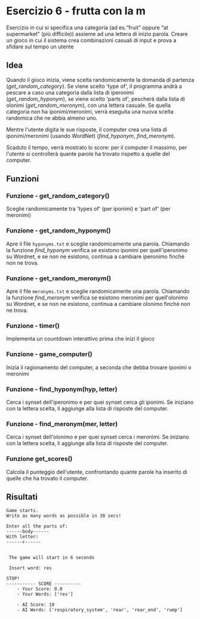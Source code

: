 # Esercizio 6 - frutta con la m
Esercizio in cui si specifica una categoria (ad es.“fruit” oppure “at supermarket” (più difficile)) assieme ad una lettera di inizio parola. Creare un gioco in cui il sistema crea combinazioni casuali di input e prova a sfidare sul tempo un utente

## Idea
Quando il gioco inizia, viene scelta randomicamente la domanda di partenza (*get_random_category*). Se viene scelto 'type of', il programma andrà a pescare a caso una categoria dalla lista di iperonimi (*get_random_hyponym*), se viene scelto 'parts of', pescherà dalla lista di olonimi (*get_random_meronym*), con una lettera casuale.
Se quella categoria non ha iponimi/meronimi, verrà eseguita una nuova scelta randomica che ne abbia almeno uno.

Mentre l'utente digita le sue risposte, il computer crea una lista di iponimi/meronimi (usando WordNet) (*find_hyponym*, *find_meronym*).

Scaduto il tempo, verrà mostrato lo score: per il computer il massimo, per l'utente si controllerà quante parole ha trovato rispetto a quelle del computer.

## Funzioni
### Funzione - get_random_category()
Sceglie randomicamente tra 'types of' (per iponimi) e 'part of' (per meronimi)

### Funzione - get_random_hyponym()
Apre il file  `hyponyms.txt` e sceglie randomicamente una parola. Chiamando la funzione *find_hyponym* verifica se esistono iponimi per quell'iperonimo su Wordnet, e se non ne esistono, continua a cambiare iperonimo finchè non ne trova.

### Funzione - get_random_meronym()
Apre il file  `meronyms.txt` e sceglie randomicamente una parola. Chiamando la funzione *find_meronym* verifica se esistono meronimi per quell'olonimo su Wordnet, e se non ne esistono, continua a cambiare olonimo finchè non ne trova.

### Funzione - timer()
Implementa un countdown interattivo prima che inizi il gioco

### Funzione - game_computer()
Inizia il ragionamento del computer, a seconda che debba trovare iponimi o meronimi

### Funzione - find_hyponym(hyp, letter)
Cerca i synset dell'iperonimo e per quei synset cerca gli iponimi. Se iniziano con la lettera scelta, li aggiunge alla lista di risposte del computer.

### Funzione - find_meronym(mer, letter)
Cerca i synset dell'olonimo e per quei synset cerca i meronimi. Se iniziano con la lettera scelta, li aggiunge alla lista di risposte del computer.

### Funzione get_scores()
Calcola il punteggio dell'utente, confrontando quante parole ha inserito di quelle che ha trovato il computer.

## Risultati
```
Game starts.
Write as many words as possible in 30 secs!

Enter all the parts of:
------body------
With letter:
------r------


 The game will start in 6 seconds

 Insert word: res  

STOP!
----------- SCORE ----------
    - Your Score: 0.0
    - Your Words: ['res']

    - AI Score: 10
    - AI Words: ['respiratory_system', 'rear', 'rear_end', 'rump']
